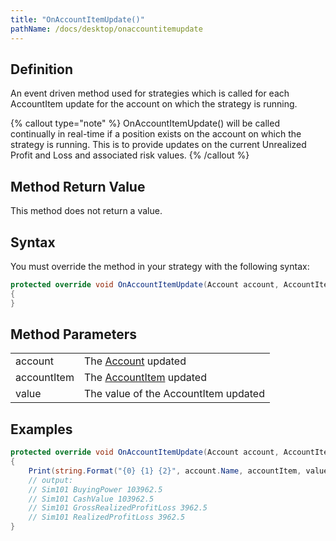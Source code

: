 ```yaml
---
title: "OnAccountItemUpdate()"
pathName: /docs/desktop/onaccountitemupdate
---
```


## Definition

An event driven method used for strategies which is called for each AccountItem update for the account on which the strategy is running.

{% callout type="note" %}
OnAccountItemUpdate() will be called continually in real-time if a position exists on the account on which the strategy is running. This is to provide updates on the current Unrealized Profit and Loss and associated risk values.
{% /callout %}

## Method Return Value

This method does not return a value.

## Syntax

You must override the method in your strategy with the following syntax:

```csharp
protected override void OnAccountItemUpdate(Account account, AccountItem accountItem, double value)
{
}
```

## Method Parameters

|  |  |
| --- | --- |
| account | The [Account](/docs/desktop/account) updated |
| accountItem | The [AccountItem](/docs/desktop/accountitem) updated |
| value | The value of the AccountItem updated |

## Examples

```csharp
protected override void OnAccountItemUpdate(Account account, AccountItem accountItem, double value)
{
    Print(string.Format("{0} {1} {2}", account.Name, accountItem, value));
    // output:
    // Sim101 BuyingPower 103962.5
    // Sim101 CashValue 103962.5
    // Sim101 GrossRealizedProfitLoss 3962.5
    // Sim101 RealizedProfitLoss 3962.5
}
```
